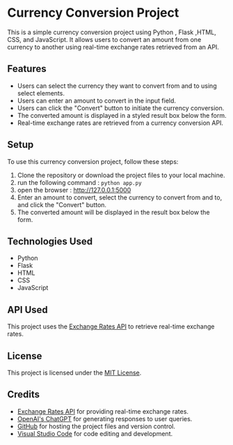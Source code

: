 # Currency Conversion Project

This is a simple currency conversion project using Python , Flask ,HTML, CSS, and JavaScript. It allows users to convert an amount from one currency to another using real-time exchange rates retrieved from an API.

## Features

- Users can select the currency they want to convert from and to using select elements.
- Users can enter an amount to convert in the input field.
- Users can click the "Convert" button to initiate the currency conversion.
- The converted amount is displayed in a styled result box below the form.
- Real-time exchange rates are retrieved from a currency conversion API.

## Setup

To use this currency conversion project, follow these steps:

1. Clone the repository or download the project files to your local machine.
2. run the following command : 
``` python app.py ```
3. open the browser :  http://127.0.0.1:5000 
3. Enter an amount to convert, select the currency to convert from and to, and click the "Convert" button.
4. The converted amount will be displayed in the result box below the form.

## Technologies Used

- Python
- Flask 
- HTML
- CSS
- JavaScript

## API Used

This project uses the [Exchange Rates API](https://exchangeratesapi.io/) to retrieve real-time exchange rates.

## License

This project is licensed under the [MIT License](LICENSE).

## Credits

- [Exchange Rates API](https://exchangeratesapi.io/) for providing real-time exchange rates.
- [OpenAI's ChatGPT](https://openai.com/) for generating responses to user queries.
- [GitHub](https://github.com/) for hosting the project files and version control.
- [Visual Studio Code](https://code.visualstudio.com/) for code editing and development.
